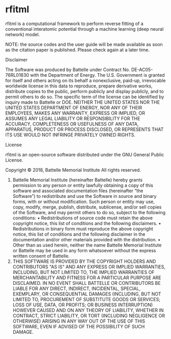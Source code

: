 # rfitml
rfitml is a computational framework to perform reverse fitting of a conventional interatomic potential through a machine learning (deep neural network) model.

NOTE: the source codes and the user guide will be made available as soon as the citation paper is published. Please check again at a later time.

Disclaimer

The Software was produced by Battelle under Contract No. DE-AC05-76RL01830 with the Department of Energy. The U.S. Government is granted for itself and others acting on its behalf a nonexclusive, paid-up, irrevocable worldwide license in this data to reproduce, prepare derivative works, distribute copies to the public, perform publicly and display publicly, and to permit others to do so. The specific term of the license can be identified by inquiry made to Battelle or DOE. NEITHER THE UNITED STATES NOR THE UNITED STATES DEPARTMENT OF ENERGY, NOR ANY OF THEIR EMPLOYEES, MAKES ANY WARRANTY, EXPRESS OR IMPLIED, OR ASSUMES ANY LEGAL LIABILITY OR RESPONSIBILITY FOR THE ACCURACY, COMPLETENESS OR USEFULNESS OF ANY DATA, APPARATUS, PRODUCT OR PROCESS DISCLOSED, OR REPRESENTS THAT ITS USE WOULD NOT INFRINGE PRIVATELY OWNED RIGHTS.

License

rfitml is an open-source software distributed under the GNU General Public License.

Copyright © 2018, Battelle Memorial Institute All rights reserved.

1.	Battelle Memorial Institute (hereinafter Battelle) hereby grants permission to any person or entity lawfully obtaining a copy of this software and associated documentation files (hereinafter “the Software”) to redistribute and use the Software in source and binary forms, with or without modification. Such person or entity may use, copy, modify, merge, publish, distribute, sublicense, and/or sell copies of the Software, and may permit others to do so, subject to the following conditions:
•	Redistributions of source code must retain the above copyright notice, this list of conditions and the following disclaimers.
•	Redistributions in binary form must reproduce the above copyright notice, this list of conditions and the following disclaimer in the documentation and/or other materials provided with the distribution.
•	Other than as used herein, neither the name Battelle Memorial Institute or Battelle may be used in any form whatsoever without the express written consent of Battelle.
2.	THIS SOFTWARE IS PROVIDED BY THE COPYRIGHT HOLDERS AND CONTRIBUTORS "AS IS" AND ANY EXPRESS OR IMPLIED WARRANTIES, INCLUDING, BUT NOT LIMITED TO, THE IMPLIED WARRANTIES OF MERCHANTABILITY AND FITNESS FOR A PARTICULAR PURPOSE ARE DISCLAIMED. IN NO EVENT SHALL BATTELLE OR CONTRIBUTORS BE LIABLE FOR ANY DIRECT, INDIRECT, INCIDENTAL, SPECIAL, EXEMPLARY, OR CONSEQUENTIAL DAMAGES (INCLUDING, BUT NOT LIMITED TO, PROCUREMENT OF SUBSTITUTE GOODS OR SERVICES; LOSS OF USE, DATA, OR PROFITS; OR BUSINESS INTERRUPTION) HOWEVER CAUSED AND ON ANY THEORY OF LIABILITY, WHETHER IN CONTRACT, STRICT LIABILITY, OR TORT (INCLUDING NEGLIGENCE OR OTHERWISE) ARISING IN ANY WAY OUT OF THE USE OF THIS SOFTWARE, EVEN IF ADVISED OF THE POSSIBILITY OF SUCH DAMAGE.
